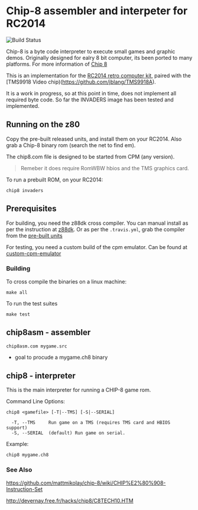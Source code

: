 # Chip-8 assembler and interpeter for RC2014

![Build Status](https://travis-ci.org/vipoo/rc2014-chip8.svg?branch=master)

Chip-8 is a byte code interpreter to execute small games and graphic demos.  Originally designed for ealry 8 bit computer, its been ported to many platforms.  For more information of [Chip 8](https://en.wikipedia.org/wiki/CHIP-8)

This is an implementation for the [RC2014 retro computer kit](https://rc2014.co.uk/), paired with the [TMS9918 Video chip)(https://github.com/jblang/TMS9918A).

It is a work in progress, so at this point in time, does not implement all required byte code.  So far the INVADERS image has been tested and implemented.

## Running on the z80

Copy the pre-built released units, and install them on your RC2014.  Also grab a Chip-8 binary rom (search the net to find em).

The chip8.com file is designed to be started from CPM (any version).

> Remeber it does require RomWBW hbios and the TMS graphics card.

To run a prebuilt ROM, on your RC2014:

`chip8 invaders`

## Prerequisites

For building, you need the z88dk cross compiler.  You can manual install as per the instruction at [z88dk](https://github.com/z88dk/z88dk/wiki).
Or as per the `.travis.yml`, grab the compiler from the [pre-built units](https://github.com/vipoo/z88dk/releases/download/v2.0.0-dino.2/z88dk-v2.0.0-dino.2.tar.gz)

For testing, you need a custom build of the cpm emulator.
Can be found at [custom-cpm-emulator](https://github.com/vipoo/cpm/releases/download/v0.0.6/cpm-v0.0.6.tar.gz)

### Building

To cross compile the binaries on a linux machine:

`make all`

To run the test suites

`make test`

## chip8asm - assembler

`chip8asm.com mygame.src`

- goal to procude a mygame.ch8 binary

## chip8 - interpreter

This is the main interpreter for running a CHIP-8 game rom.


Command Line Options:
```
chip8 <gamefile> [-T|--TMS] [-S|--SERIAL]

  -T, --TMS     Run game on a TMS (requires TMS card and HBIOS support)
  -S, --SERIAL  (default) Run game on serial.
```

Example:

`chip8 mygame.ch8`

### See Also

https://github.com/mattmikolay/chip-8/wiki/CHIP%E2%80%908-Instruction-Set

http://devernay.free.fr/hacks/chip8/C8TECH10.HTM
